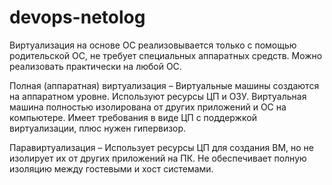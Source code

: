 # devops-netolog
Виртуализация на основе ОС реализовывается только с помощью родительской ОС, не требует специальных аппаратных средств. Можно реализовать практически на любой ОС.  

Полная (аппаратная) виртуализация – Виртуальные машины создаются на аппаратном уровне. Используют ресурсы ЦП и ОЗУ. Виртуальная машина полностью изолирована от других приложений и ОС на компьютере. Имеет требования в виде ЦП с поддержкой виртуализации, плюс нужен гипервизор.  

Паравиртуализация – Использует ресурсы ЦП для создания ВМ, но не изолирует их от других приложений на ПК. Не обеспечивает полную изоляцию между гостевыми и хост системами.  
